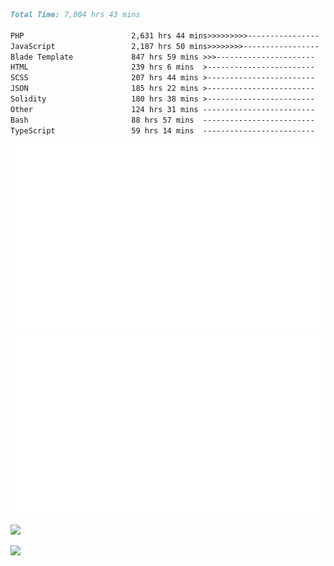 <!--START_SECTION:waka-->

```markdown
Total Time: 7,004 hrs 43 mins

PHP                        2,631 hrs 44 mins>>>>>>>>>----------------   36.91 %
JavaScript                 2,187 hrs 50 mins>>>>>>>>-----------------   30.69 %
Blade Template             847 hrs 59 mins >>>----------------------   11.89 %
HTML                       239 hrs 6 mins  >------------------------   03.35 %
SCSS                       207 hrs 44 mins >------------------------   02.91 %
JSON                       185 hrs 22 mins >------------------------   02.60 %
Solidity                   180 hrs 38 mins >------------------------   02.53 %
Other                      124 hrs 31 mins -------------------------   01.75 %
Bash                       88 hrs 57 mins  -------------------------   01.25 %
TypeScript                 59 hrs 14 mins  -------------------------   00.83 %
```

<!--END_SECTION:waka-->

![](https://raw.githubusercontent.com/DrMaxis/github-stats-transparent/output/generated/overview.svg)
![](https://raw.githubusercontent.com/DrMaxis/github-stats-transparent/output/generated/languages.svg)

![](https://git-readme-stats-drmaxis-projects.vercel.app/api?username=drmaxis&show_icons=true&theme=outrun&count_private=true&show=reviews,discussions_started,discussions_answered,prs_merged,prs_merged_percentage&custom_title=2024%20Github%20Rank)
 
<a href="https://count.getloli.com/"><img src="https://count.getloli.com/get/@:maxis-the-alchemist?theme=rule34"></a>
<!-- https://count.getloli.com/get/@alchemist?theme=rule34 -->
<br>
